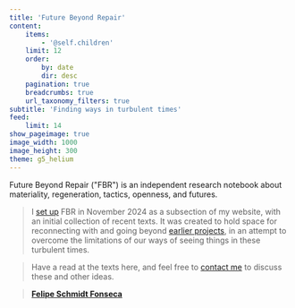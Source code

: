 ```yaml
---
title: 'Future Beyond Repair'
content:
    items:
        - '@self.children'
    limit: 12
    order:
        by: date
        dir: desc
    pagination: true
    breadcrumbs: true
    url_taxonomy_filters: true
subtitle: 'Finding ways in turbulent times'
feed:
    limit: 14
show_pageimage: true
image_width: 1000
image_height: 300
theme: g5_helium
---
```


Future Beyond Repair ("FBR") is an independent research notebook about materiality, regeneration, tactics, openness, and futures.

> I [set up](opening-up) FBR in November 2024 as a subsection of my website, with an initial collection of recent texts.  It was created to hold space for reconnecting with and going beyond [earlier projects](../), in an attempt to overcome the limitations of our ways of seeing things in these turbulent times.

> Have a read at the texts here, and feel free to [contact me](/#contact-me) to discuss these and other ideas.

> **[Felipe Schmidt Fonseca](/)**
